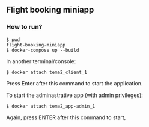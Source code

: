 ## Flight booking miniapp

### How to run?

```console
$ pwd
flight-booking-miniapp
$ docker-compose up --build
```

In another terminal/console:

```console
$ docker attach tema2_client_1
```

Press Enter after this command to start the application.

To start the adminastrative app (with admin privileges):

```console
$ docker attach tema2_app-admin_1
```

Again, press ENTER after this command to start,
